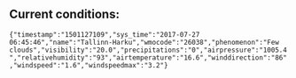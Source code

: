 ## Current conditions: 
 ``` {"timestamp":"1501127109","sys_time":"2017-07-27 06:45:46","name":"Tallinn-Harku","wmocode":"26038","phenomenon":"Few clouds","visibility":"20.0","precipitations":"0","airpressure":"1005.4","relativehumidity":"93","airtemperature":"16.6","winddirection":"86","windspeed":"1.6","windspeedmax":"3.2"} ```
